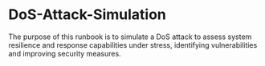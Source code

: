 # DoS-Attack-Simulation
The purpose of this runbook is to simulate a DoS attack to assess system resilience and response capabilities under stress, identifying vulnerabilities and improving security measures.
